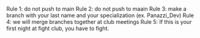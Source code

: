 Rule 1: do not push to main
Rule 2: do not push to maain
Rule 3: make a branch with your last name and your specialization (ex. Panazzi_Dev)
Rule 4: we will merge branches together at club meetings
Rule 5: If this is your first night at fight club, you have to fight. 
